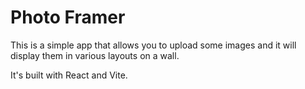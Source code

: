 # Photo Framer

This is a simple app that allows you to upload some images and it will display them in various layouts on a wall.

It's built with React and Vite.
